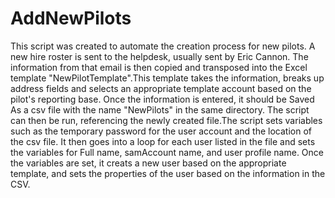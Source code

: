 # AddNewPilots
This script was created to automate the creation process for new pilots. A new hire roster is sent to the helpdesk,
usually sent by Eric Cannon. The information from that email is then copied and transposed into the Excel 
template "NewPilotTemplate".This template takes the information, breaks up address fields and selects an appropriate 
template account based on the pilot's reporting base. Once the information is entered, it should be Saved As 
a csv file with the name "NewPilots" in the same directory. The script can then be run, referencing the newly 
created file.The script sets variables such as the temporary password for the user account and the location of the 
csv file. It then goes into a loop for each user listed in the file and sets the variables for Full name, samAccount 
name, and user profile name. Once the variables are set, it creats a new user based on the appropriate template, and
sets the properties of the user based on the information in the CSV.
